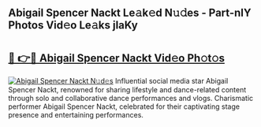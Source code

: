 ## Abigail Spencer Nackt Le𝚊k𝚎d N𝚞𝚍es - Part-nIY Photos Vid𝚎o Le𝚊ks jIaKy

# <h2><a href="http://fb8p45.evod.top/?m=Abigail+Spencer+Nackt">🔗 👉🔴 Abigail Spencer Nackt Vid𝚎o Ph𝚘t𝚘s</a></h2>

[![Abigail Spencer Nackt N𝚞d𝚎s](https://i.imgur.com/8V9OHl7.gif)](http://fb8p45.evod.top/?m=Abigail+Spencer+Nackt)
Influential social media star Abigail Spencer Nackt, renowned for sharing lifestyle and dance-related content through solo and collaborative dance performances and vlogs. Charismatic performer Abigail Spencer Nackt, celebrated for their captivating stage presence and entertaining performances. 
